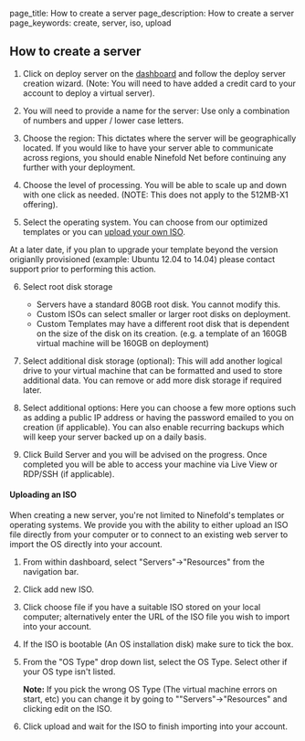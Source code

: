 page_title: How to create a server
page_description: How to create a server
page_keywords: create, server, iso, upload

## How to create a server

1. Click on deploy server on the [dashboard](https://portal.ninefold.com) and follow the deploy server creation wizard. (Note:  You will need to have added a credit card to your account to deploy a virtual server).

2. You will need to provide a name for the server: Use only a combination of numbers and upper / lower case letters.

3. Choose the region: This dictates where the server will be geographically located. If you would like to have your server able to communicate across regions, you should enable Ninefold Net before continuing any further with your deployment.

4. Choose the level of processing. You will be able to scale up and down with one click as needed. (NOTE: This does not apply to the 512MB-X1 offering).

5. Select the operating system. You can choose from our optimized templates or you can [upload your own ISO](#uploading-an-iso).

At a later date, if you plan to upgrade your template beyond the version origianlly provisioned (example: Ubuntu 12.04 to 14.04) please contact support prior to performing this action.

6. Select root disk storage
	* Servers have a standard 80GB root disk. You cannot modify this.
	* Custom ISOs can select smaller or larger root disks on deployment.
	* Custom Templates may have a different root disk that is dependent on the size of the disk on its creation. (e.g. a template of an 160GB virtual machine will be 160GB on deployment)
	
7. Select additional disk storage (optional): This will add another logical drive to your virtual machine that can be formatted and used to store additional data. You can remove or add more disk storage if required later.

8. Select additional options: Here you can choose a few more options such as adding a public IP address or having the password emailed to you on creation (if applicable). You can also enable recurring backups which will keep your server backed up on a daily basis.

9. Click Build Server and you will be advised on the progress. Once completed you will be able to access your machine via Live View or RDP/SSH (if applicable).

#### Uploading an ISO

When creating a new server, you're not limited to Ninefold's templates or operating systems. We provide you with the ability to either upload an ISO file directly from your computer or to connect to an existing web server to import the OS directly into your account.

1. From within dashboard, select "Servers"->"Resources" from the navigation bar.

2. Click add new ISO.

3. Click choose file if you have a suitable ISO stored on your local computer; alternatively enter the URL of the ISO file you wish to import into your account.

4. If the ISO is bootable (An OS installation disk) make sure to tick the box. 
5. From the "OS Type" drop down list, select the OS Type. Select other if your OS type isn't listed.

	**Note:** If you pick the wrong OS Type (The virtual machine errors on start, etc) you can change it by going to ""Servers"->"Resources" and clicking edit on the ISO. 

5. Click upload and wait for the ISO to finish importing into your account.
